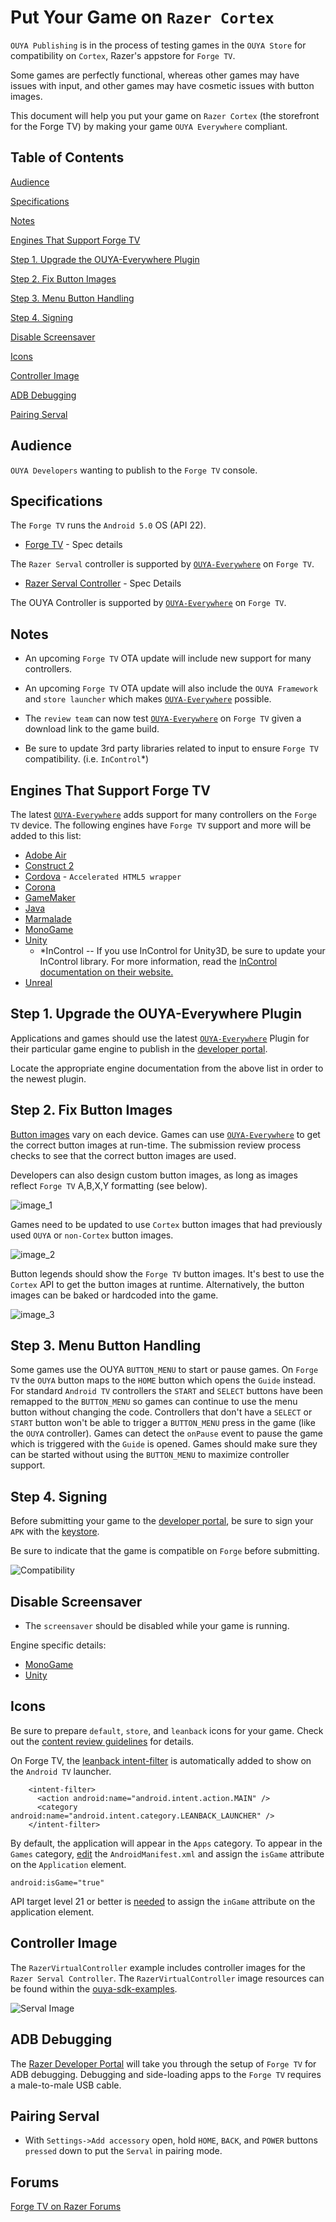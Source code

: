 # Put Your Game on `Razer Cortex`

`OUYA Publishing` is in the process of testing games in the `OUYA Store` for compatibility on `Cortex`, Razer's appstore for `Forge TV`.

Some games are perfectly functional, whereas other games may have issues with input, and other games may have cosmetic issues with button images.

This document will help you put your game on `Razer Cortex` (the storefront for the Forge TV) by making your game `OUYA Everywhere` compliant.

## Table of Contents

[Audience](forge_tv.md#user-content-audience)

[Specifications](forge_tv.md#user-content-specifications)

[Notes](forge_tv.md#user-content-notes)

[Engines That Support Forge TV](forge_tv.md#user-content-engines-that-support-forge-tv)

[Step 1. Upgrade the OUYA-Everywhere Plugin](forge_tv.md#user-content-step-1-upgrade-the-ouya-everywhere-plugin)

[Step 2. Fix Button Images](forge_tv.md#user-content-step-2-fix-button-images)

[Step 3. Menu Button Handling](forge_tv.md#user-content-step-3-menu-button-handling)

[Step 4. Signing](forge_tv.md#user-content-step-4-signing)

[Disable Screensaver](forge_tv.md#user-content-disable-screensaver)

[Icons](forge_tv.md#user-content-icons)

[Controller Image](forge_tv.md#user-content-controller-image)

[ADB Debugging](forge_tv.md#user-content-adb-debugging)

[Pairing Serval](forge_tv.md#user-content-pairing-serval)

## Audience

`OUYA Developers` wanting to publish to the `Forge TV` console.

## Specifications

The `Forge TV` runs the `Android 5.0` OS (API 22).

* [Forge TV](http://www.razerzone.com/gaming-systems/razer-forge-tv) - Spec details

The `Razer Serval` controller is supported by [`OUYA-Everywhere`](ouya-everywhere.md) on `Forge TV`.

* [Razer Serval Controller](http://www.razerzone.com/gaming-controllers/razer-serval) - Spec Details

The OUYA Controller is supported by [`OUYA-Everywhere`](ouya-everywhere.md) on `Forge TV`.

## Notes

* An upcoming `Forge TV` OTA update will include new support for many controllers.

* An upcoming `Forge TV` OTA update will also include the `OUYA Framework` and `store launcher` which makes [`OUYA-Everywhere`](ouya-everywhere.md) possible.

* The `review team` can now test [`OUYA-Everywhere`](ouya-everywhere.md) on `Forge TV` given a download link to the game build.

* Be sure to update 3rd party libraries related to input to ensure `Forge TV` compatibility. (i.e. `InControl`*)

## Engines That Support Forge TV

The latest [`OUYA-Everywhere`](ouya-everywhere.md) adds support for many controllers on the `Forge TV` device. The following engines have `Forge TV` support and more will be added to this list:

* [Adobe Air](adobe-air.md)
* [Construct 2](construct_2.md)
* [Cordova](cordova.md) - `Accelerated HTML5 wrapper`
* [Corona](corona.md)
* [GameMaker](game-maker.md)
* [Java](java.md)
* [Marmalade](marmalade.md)
* [MonoGame](mono-game.md#user-content-forge-tv)
* [Unity](unity.md)
	* *InControl -- If you use InControl for Unity3D, be sure to update your InControl library. For more information, read the [InControl documentation on their website.](http://www.gallantgames.com/pages/incontrol-ouya)
* [Unreal](unreal.md#user-content-forge-tv)

## Step 1. Upgrade the OUYA-Everywhere Plugin

Applications and games should use the latest [`OUYA-Everywhere`](ouya-everywhere.md) Plugin for their particular game engine to publish in the [developer portal](http://devs.ouya.tv).

Locate the appropriate engine documentation from the above list in order to the newest plugin.

## Step 2. Fix Button Images

[Button images](https://github.com/ouya/docs/blob/master/ouya-everywhere.md#user-content-controller-images) vary on each device. Games can use [`OUYA-Everywhere`](ouya-everywhere.md) to get the correct button images at run-time. The submission review process checks to see that the correct button images are used.

Developers can also design custom button images, as long as  images reflect `Forge TV` A,B,X,Y formatting (see below).

![image_1](forge_tv/image_1.png)

Games need to be updated to use `Cortex` button images that had previously used `OUYA` or `non-Cortex` button images.

![image_2](forge_tv/image_2.png)

Button legends should show the `Forge TV` button images. It's best to use the `Cortex` API to get the button images at runtime. Alternatively, the button images can be baked or hardcoded into the game.

![image_3](forge_tv/image_3.png)

## Step 3. Menu Button Handling

Some games use the OUYA `BUTTON_MENU` to start or pause games. On `Forge TV` the `OUYA` button maps to the `HOME` button which opens the `Guide` instead. For standard `Android TV` controllers the `START` and `SELECT` buttons have been remapped to the `BUTTON_MENU` so games can continue to use the menu button without changing the code. Controllers that don't have a `SELECT` or `START` button won't be able to trigger a `BUTTON_MENU` press in the game (like the `OUYA` controller). Games can detect the `onPause` event to pause the game which is triggered with the `Guide` is opened. Games should make sure they can be started without using the `BUTTON_MENU` to maximize controller support.

## Step 4. Signing

Before submitting your game to the [developer portal](http://devs.ouya.tv), be sure to sign your `APK` with the [keystore](content-review-guidelines.md#user-content-keystore).

Be sure to indicate that the game is compatible on `Forge` before submitting.

![Compatibility](forge_tv/image_4.png)

## Disable Screensaver

* The `screensaver` should be disabled while your game is running.

Engine specific details:

* [MonoGame](mono-game.md#user-content-disable-forge-screensaver)
* [Unity](unity.md#user-content-disable-forge-screensaver)

## Icons

Be sure to prepare `default`, `store`, and `leanback` icons for your game. Check out the [content review guidelines](content-review-guidelines.md#user-content-icons) for details.

On Forge TV, the [leanback intent-filter](http://developer.android.com/training/tv/start/start.html) is automatically added to show on the `Android TV` launcher.

```
    <intent-filter>
      <action android:name="android.intent.action.MAIN" />
      <category android:name="android.intent.category.LEANBACK_LAUNCHER" />
    </intent-filter>
```

By default, the application will appear in the `Apps` category. To appear in the `Games` category, [edit](http://developer.android.com/training/tv/games/index.html) the `AndroidManifest.xml` and assign the `isGame` attribute on the `Application` element.

```
android:isGame="true"
```

API target level 21 or better is [needed](http://developer.android.com/guide/topics/manifest/application-element.html#isGame) to assign the `inGame` attribute on the application element.

## Controller Image

The `RazerVirtualController` example includes controller images for the `Razer Serval Controller`. The `RazerVirtualController` image resources can be found within the [ouya-sdk-examples](https://github.com/ouya/ouya-sdk-examples/tree/master/Android/RazerVirtualController).

![Serval Image](ouya-everywhere-android-java/image_3.png)

## ADB Debugging

The [Razer Developer Portal](http://developer.razerzone.com/forge-tv/developer-setup/) will take you through the setup of `Forge TV` for ADB debugging. Debugging and side-loading apps to the `Forge TV` requires a male-to-male USB cable.

## Pairing Serval

* With `Settings->Add accessory` open, hold `HOME`, `BACK`, and `POWER` buttons `pressed` down to put the `Serval` in pairing mode.

## Forums

[Forge TV on Razer Forums](https://insider.razerzone.com/index.php?forums/razer-forge-tv.126/)
